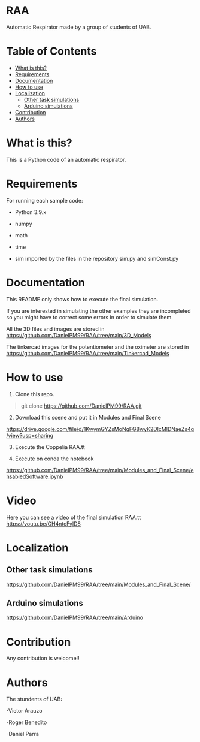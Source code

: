 # RAA
Automatic Respirator made by a group of students of UAB.

# Table of Contents
   * [What is this?](#what-is-this)
   * [Requirements](#requirements)
   * [Documentation](#documentation)
   * [How to use](#how-to-use)
   * [Localization](#localization)
      * [Other task simulations](#other-task-simulations)
      * [Arduino simulations](#arduino-simulations)
   * [Contribution](#contribution)
   * [Authors](#authors)

# What is this?

This is a Python code of an automatic respirator.

# Requirements

For running each sample code:

- Python 3.9.x

- numpy

- math

- time

- sim imported by the files in the repository sim.py and simConst.py

# Documentation

This README only shows how to execute the final simulation.

If you are interested in simulating the other examples they are incompleted so you might have to correct some errors in order to simulate them.

All the 3D files and images are stored in https://github.com/DanielPM99/RAA/tree/main/3D_Models

The tinkercad images for the potentiometer and the oximeter are stored in https://github.com/DanielPM99/RAA/tree/main/Tinkercad_Models

# How to use

1. Clone this repo.

> git clone https://github.com/DanielPM99/RAA.git

2. Download this scene and put it in Modules and Final Scene

https://drive.google.com/file/d/1KwymGYZsMoNqFG8wyK2DIcMlDNaeZs4q/view?usp=sharing

3. Execute the Coppelia RAA.tt

4. Execute on conda the notebook

https://github.com/DanielPM99/RAA/tree/main/Modules_and_Final_Scene/ensabledSoftware.ipynb

# Video
Here you can see a video of the final simulation RAA.tt
https://youtu.be/GH4ntcFylD8

# Localization

## Other task simulations

https://github.com/DanielPM99/RAA/tree/main/Modules_and_Final_Scene/

## Arduino simulations

https://github.com/DanielPM99/RAA/tree/main/Arduino

# Contribution

Any contribution is welcome!!

# Authors

The stundents of UAB:
  
  -Victor Arauzo
  
  -Roger Benedito
  
  -Daniel Parra
